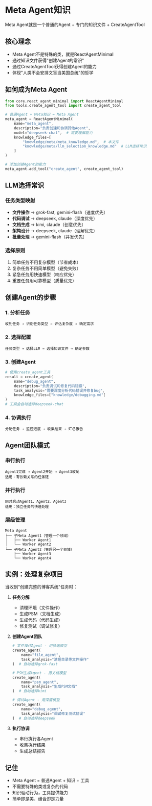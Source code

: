 # Meta Agent知识

Meta Agent就是一个普通的Agent + 专门的知识文件 + CreateAgentTool

## 核心理念
- Meta Agent不是特殊的类，就是ReactAgentMinimal
- 通过知识文件获得"创建Agent的常识"
- 通过CreateAgentTool获得创建Agent的能力
- 体现"人类不会安排文盲当美国总统"的哲学

## 如何成为Meta Agent

```python
from core.react_agent_minimal import ReactAgentMinimal
from tools.create_agent_tool import create_agent_tool

# 普通Agent + Meta知识 = Meta Agent
meta_agent = ReactAgentMinimal(
    name="meta_agent",
    description="负责创建和协调其他Agent",
    model="deepseek-chat",  # 需要理解能力
    knowledge_files=[
        "knowledge/meta/meta_knowledge.md",  # 本文件
        "knowledge/meta/llm_selection_knowledge.md"  # LLM选择常识
    ]
)

# 添加创建Agent的能力
meta_agent.add_tool("create_agent", create_agent_tool)
```

## LLM选择常识

### 任务类型映射
- **文件操作** → grok-fast, gemini-flash（速度优先）
- **代码调试** → deepseek, claude（深度优先）
- **文档生成** → kimi, claude（创意优先）
- **架构设计** → deepseek, claude（理解优先）
- **批量处理** → gemini-flash（并发优先）

### 选择原则
1. 简单任务不用复杂模型（节省成本）
2. 复杂任务不用简单模型（避免失败）
3. 紧急任务用快速模型（响应优先）
4. 重要任务用可靠模型（质量优先）

## 创建Agent的步骤

### 1. 分析任务
```
收到任务 → 识别任务类型 → 评估复杂度 → 确定需求
```

### 2. 选择配置
```
任务类型 → 选择LLM → 选择知识文件 → 确定参数
```

### 3. 创建Agent
```python
# 使用create_agent工具
result = create_agent(
    name="debug_agent",
    description="负责调试和修复代码错误",
    task_analysis="需要深度分析代码错误并修复bug",
    knowledge_files=["knowledge/debugging.md"]
)
# 工具会自动选择deepseek-chat
```

### 4. 协调执行
```
分配任务 → 监控进度 → 收集结果 → 汇总报告
```

## Agent团队模式

### 串行执行
```
Agent1完成 → Agent2开始 → Agent3收尾
适用：有依赖关系的任务链
```

### 并行执行
```
同时启动Agent1、Agent2、Agent3
适用：独立任务的快速处理
```

### 层级管理
```
Meta Agent
├── 子Meta Agent1（管理一个领域）
│   ├── Worker Agent1
│   └── Worker Agent2
└── 子Meta Agent2（管理另一个领域）
    ├── Worker Agent3
    └── Worker Agent4
```

## 实例：处理复杂项目

当收到"创建完整的博客系统"任务时：

1. **任务分解**
   - 清理环境（文件操作）
   - 生成PSM（文档生成）
   - 生成代码（代码生成）
   - 修复测试（调试修复）

2. **创建Agent团队**
   ```python
   # 文件操作Agent - 用快速模型
   create_agent(
       name="file_agent",
       task_analysis="清理目录等文件操作"
   )  # 自动选择grok-fast
   
   # PSM生成Agent - 用文档模型
   create_agent(
       name="psm_agent",
       task_analysis="生成PSM文档"
   )  # 自动选择kimi
   
   # 调试Agent - 用深度模型
   create_agent(
       name="debug_agent",
       task_analysis="调试修复测试错误"
   )  # 自动选择deepseek
   ```

3. **执行协调**
   - 串行执行各Agent
   - 收集执行结果
   - 生成总结报告

## 记住
- Meta Agent = 普通Agent + 知识 + 工具
- 不需要特殊的类或复杂的代码
- 知识驱动行为，工具提供能力
- 简单即是美，组合即是力量